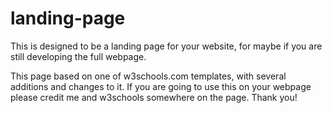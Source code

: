 # landing-page
This is designed to be a landing page for your website, for maybe if you are still developing the full webpage.

This page based on one of w3schools.com templates, with several additions and changes to it. If you are going to use this on your webpage please credit me and w3schools somewhere on the page. Thank you!
